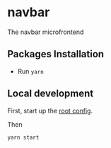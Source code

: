 # navbar

The navbar microfrontend

## Packages Installation

- Run `yarn`

## Local development

First, start up the [root config](https://github.com/timoyan/single-spa-root-config-ssr.git).

Then

```sh
yarn start
```
